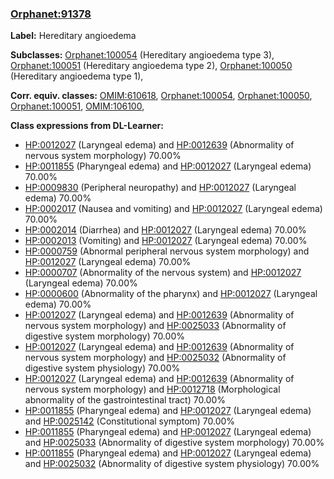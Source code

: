 
### [Orphanet:91378](http://www.orpha.net/ORDO/Orphanet_91378)
**Label:** Hereditary angioedema

**Subclasses:** [Orphanet:100054](http://www.orpha.net/ORDO/Orphanet_100054) (Hereditary angioedema type 3), [Orphanet:100051](http://www.orpha.net/ORDO/Orphanet_100051) (Hereditary angioedema type 2), [Orphanet:100050](http://www.orpha.net/ORDO/Orphanet_100050) (Hereditary angioedema type 1), 

**Corr. equiv. classes:** [OMIM:610618](http://purl.obolibrary.org/obo/OMIM_610618), [Orphanet:100054](http://www.orpha.net/ORDO/Orphanet_100054), [Orphanet:100050](http://www.orpha.net/ORDO/Orphanet_100050), [Orphanet:100051](http://www.orpha.net/ORDO/Orphanet_100051), [OMIM:106100](http://purl.obolibrary.org/obo/OMIM_106100), 

**Class expressions from DL-Learner:**

- [HP:0012027](http://purl.obolibrary.org/obo/HP_0012027) (Laryngeal edema) and [HP:0012639](http://purl.obolibrary.org/obo/HP_0012639) (Abnormality of nervous system morphology) 70.00%
- [HP:0011855](http://purl.obolibrary.org/obo/HP_0011855) (Pharyngeal edema) and [HP:0012027](http://purl.obolibrary.org/obo/HP_0012027) (Laryngeal edema) 70.00%
- [HP:0009830](http://purl.obolibrary.org/obo/HP_0009830) (Peripheral neuropathy) and [HP:0012027](http://purl.obolibrary.org/obo/HP_0012027) (Laryngeal edema) 70.00%
- [HP:0002017](http://purl.obolibrary.org/obo/HP_0002017) (Nausea and vomiting) and [HP:0012027](http://purl.obolibrary.org/obo/HP_0012027) (Laryngeal edema) 70.00%
- [HP:0002014](http://purl.obolibrary.org/obo/HP_0002014) (Diarrhea) and [HP:0012027](http://purl.obolibrary.org/obo/HP_0012027) (Laryngeal edema) 70.00%
- [HP:0002013](http://purl.obolibrary.org/obo/HP_0002013) (Vomiting) and [HP:0012027](http://purl.obolibrary.org/obo/HP_0012027) (Laryngeal edema) 70.00%
- [HP:0000759](http://purl.obolibrary.org/obo/HP_0000759) (Abnormal peripheral nervous system morphology) and [HP:0012027](http://purl.obolibrary.org/obo/HP_0012027) (Laryngeal edema) 70.00%
- [HP:0000707](http://purl.obolibrary.org/obo/HP_0000707) (Abnormality of the nervous system) and [HP:0012027](http://purl.obolibrary.org/obo/HP_0012027) (Laryngeal edema) 70.00%
- [HP:0000600](http://purl.obolibrary.org/obo/HP_0000600) (Abnormality of the pharynx) and [HP:0012027](http://purl.obolibrary.org/obo/HP_0012027) (Laryngeal edema) 70.00%
- [HP:0012027](http://purl.obolibrary.org/obo/HP_0012027) (Laryngeal edema) and [HP:0012639](http://purl.obolibrary.org/obo/HP_0012639) (Abnormality of nervous system morphology) and [HP:0025033](http://purl.obolibrary.org/obo/HP_0025033) (Abnormality of digestive system morphology) 70.00%
- [HP:0012027](http://purl.obolibrary.org/obo/HP_0012027) (Laryngeal edema) and [HP:0012639](http://purl.obolibrary.org/obo/HP_0012639) (Abnormality of nervous system morphology) and [HP:0025032](http://purl.obolibrary.org/obo/HP_0025032) (Abnormality of digestive system physiology) 70.00%
- [HP:0012027](http://purl.obolibrary.org/obo/HP_0012027) (Laryngeal edema) and [HP:0012639](http://purl.obolibrary.org/obo/HP_0012639) (Abnormality of nervous system morphology) and [HP:0012718](http://purl.obolibrary.org/obo/HP_0012718) (Morphological abnormality of the gastrointestinal tract) 70.00%
- [HP:0011855](http://purl.obolibrary.org/obo/HP_0011855) (Pharyngeal edema) and [HP:0012027](http://purl.obolibrary.org/obo/HP_0012027) (Laryngeal edema) and [HP:0025142](http://purl.obolibrary.org/obo/HP_0025142) (Constitutional symptom) 70.00%
- [HP:0011855](http://purl.obolibrary.org/obo/HP_0011855) (Pharyngeal edema) and [HP:0012027](http://purl.obolibrary.org/obo/HP_0012027) (Laryngeal edema) and [HP:0025033](http://purl.obolibrary.org/obo/HP_0025033) (Abnormality of digestive system morphology) 70.00%
- [HP:0011855](http://purl.obolibrary.org/obo/HP_0011855) (Pharyngeal edema) and [HP:0012027](http://purl.obolibrary.org/obo/HP_0012027) (Laryngeal edema) and [HP:0025032](http://purl.obolibrary.org/obo/HP_0025032) (Abnormality of digestive system physiology) 70.00%


